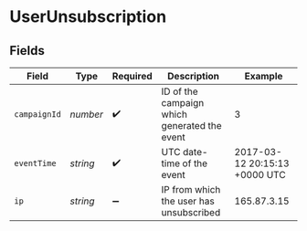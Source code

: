 # UserUnsubscription


## Fields

| Field                                        | Type                                         | Required                                     | Description                                  | Example                                      |
| -------------------------------------------- | -------------------------------------------- | -------------------------------------------- | -------------------------------------------- | -------------------------------------------- |
| `campaignId`                                 | *number*                                     | :heavy_check_mark:                           | ID of the campaign which generated the event | 3                                            |
| `eventTime`                                  | *string*                                     | :heavy_check_mark:                           | UTC date-time of the event                   | 2017-03-12 20:15:13 +0000 UTC                |
| `ip`                                         | *string*                                     | :heavy_minus_sign:                           | IP from which the user has unsubscribed      | 165.87.3.15                                  |
